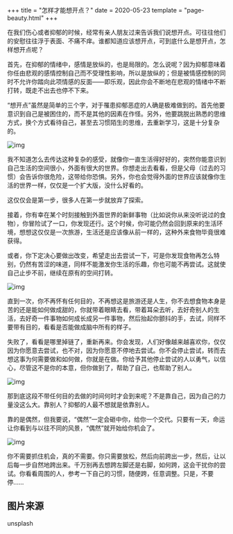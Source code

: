 +++
title = "怎样才能想开点？"
date = 2020-05-23
template = "page-beauty.html"
+++

在我们伤心或者抑郁的时候，经常有亲人朋友过来告诉我们说想开点。可往往他们的安慰往往浮于表面、不痛不痒。谁都知道应该想开点，可到底什么是想开点，怎样想开点呢？

首先，在抑郁的情绪中，感情是放纵的，也是局限的。怎么说呢？因为抑郁意味着你任由悲观的感情控制自己而不受理性影响，所以是放纵的；但是被情感控制的同时不允许你踏向此项情感的反面——即乐观，因此你会不断地在悲观的情绪中不断打转，既走不出去也停不下来。

“想开点”虽然是简单的三个字，对于罹患抑郁恶症的人确是极难做到的。首先他要意识到自己是被困住的，而不是其他的因素在作怪。另外，他要跳脱出熟悉的思维方式，换个方式看待自己，甚至去习惯陌生的思维，去重新学习，这是十分复杂的。

![img](https://linxz-aliyun.oss-cn-shenzhen.aliyuncs.com/images/how-to-open-mind1.jpg)

我不知道怎么去传达这种复杂的感受，就像你一直生活得好好的，突然你能意识到自己生活的空间很小，外面有很大的世界。你想走出去看看，但是父母（过去的习惯）会告诉你很危险，这带给你恐惧。另外，你也会觉得外面的世界应该就像你生活的世界一样，仅仅是一个扩大版，没什么好看的。

这仅仅会是第一步，很多人在第一步就放弃了探索。

接着，你有幸在某个时刻接触到外面世界的新鲜事物（比如说你从来没听说过的食物），你冒险试了一口，你发现还行。这个时候，你可能仍然会回到原来的生活环境，想想这仅仅是一次旅游，生活还是应该像从前一样的，这种外来食物毕竟很难获得。

或者，你下定决心要做出改变，希望走出去尝试一下，可是你发现食物再怎么特别，仍然有苦涩的味道，同样不能激发你生活的乐趣，你也可能不再尝试。这就使自己止步不前，继续在原有的空间打转。

![img](https://linxz-aliyun.oss-cn-shenzhen.aliyuncs.com/images/how-to-open-mind2.jpg)

直到一次，你不再怀有任何目的，不再想这是旅游还是人生，你不去想食物本身是苦的还是能如何做成甜的，你就带着眼睛去看，带着耳朵去听，去好奇别人的生活，去好奇一件事物如何成长成另一件事物，然后抬起你颤抖的手，去试，同样不要带有目的，看看是否能做成脑中所有的样子。

失败了，看看是哪里掉链了，重新再来。你会发现，人们好像越来越喜欢你，仅仅因为你愿意去尝试，也不对，因为你愿意不停地去尝试。你不会停止尝试，转而去想这事为何需要做和如何做，你就是在做。你给予其他停止尝试的人以勇气，以信心，尽管这不是你的本意，但你做到了，帮助了自己，也帮助了别人。

![img](https://linxz-aliyun.oss-cn-shenzhen.aliyuncs.com/images/how-to-open-mind3.jpg)

那到底这段不带任何目的去做的时间何时才会到来呢？不是靠自己，因为自己的力量没这么大。靠别人？抑郁的人最不想就是依靠别人。

靠的是偶然，但我要说，“偶然”一定会砸中你，给你一个交代。只要有一天，命运让你看到与以往不同的风景，“偶然”就开始给你机会了。

![img](https://linxz-aliyun.oss-cn-shenzhen.aliyuncs.com/images/how-to-open-mind4.jpg)

你不需要抓住机会，真的不需要。你只需要放松，然后向前跨出一步，然后，让以后每一步自然地跨出来。千万别再去想跨左脚还是右脚，如何跨，这会干扰你的尝试。你看看周围的人，参考一下自己的习惯，随便跨，任意调整。只是，不要停……

## 图片来源
unsplash